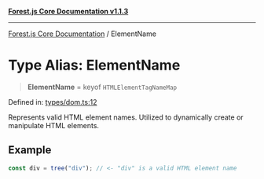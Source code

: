[**Forest.js Core Documentation v1.1.3**](../README.md)

***

[Forest.js Core Documentation](../README.md) / ElementName

# Type Alias: ElementName

> **ElementName** = keyof `HTMLElementTagNameMap`

Defined in: [types/dom.ts:12](https://github.com/GrangbelrLurain/forest-js/blob/bdde5e53b4a2b124cb391dbc48a1becdc370cd3d/packages/core/src/types/dom.ts#L12)

Represents valid HTML element names.
Utilized to dynamically create or manipulate HTML elements.

## Example

```ts
const div = tree("div"); // <- "div" is a valid HTML element name
```
